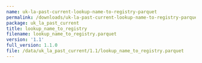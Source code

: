 ```yaml
---
name: uk-la-past-current-lookup-name-to-registry-parquet
permalink: /downloads/uk-la-past-current-lookup-name-to-registry-parquet/1_1
package: uk_la_past_current
title: lookup_name_to_registry
filename: lookup_name_to_registry.parquet
version: '1.1'
full_version: 1.1.0
file: /data/uk_la_past_current/1.1/lookup_name_to_registry.parquet
---
```

